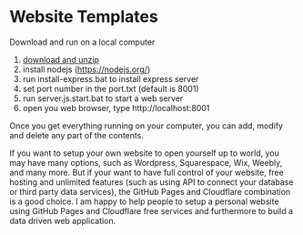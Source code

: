 # Website Templates

Download and run on a local computer
1. <a href=/https://github/vmiis/projects/archive/master.zip>download and unzip</a>
2. install nodejs  (https://nodejs.org/)
3. run install-express.bat to install express server
4. set port number in the port.txt (default is 8001)
5. run server.js.start.bat to start a web server
6. open you web browser, type http://localhost:8001 

Once you get everything running on your computer, you can add, modify and delete any part of the contents.
<br/>


If you want to setup your own website to open yourself up to world, you may have many options, such as Wordpress, Squarespace, Wix, Weebly, and many more. But if your want to have full control of your website, free hosting and unlimited features (such as using API to connect your database or third party data services), the GitHub Pages and Cloudflare combination is a good choice. I am happy to help people to setup a personal website using GitHub Pages and Cloudflare free services and furthermore to build a data driven web application.
